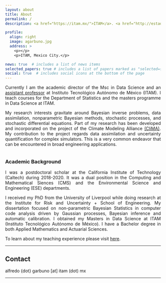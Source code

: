 ```yaml
---
layout: about
title: About
permalink: /
description: <a href="https://itam.mx/">ITAM</a>. <a href="http://estadistica.itam.mx/es/1/paginas/acerca-del-departamento-3">Statistics Department</a>. <a href="https://itam-ds.github.io/">Academic Director</a>.

profile:
  align: right
  image: agarbuno.jpg
  address: >
    <p></p>
    <p>ITAM, Mexico City.</p>

news: true  # includes a list of news items
selected_papers: true # includes a list of papers marked as "selected={true}"
social: true  # includes social icons at the bottom of the page
---
```


<div align="justify">

Currently I am the academic director of the Msc in Data Science and an <a
href="https://faculty.itam.mx/facultad/108727-alfredo-garbuno-inigo">assistant
professor</a> at Instituto Tecnológico Autónomo de México (ITAM). I teach
courses for the Department of Statistics and the masters programme in Data
Science at ITAM.

My research interests gravitate around Bayesian inverse problems, data
assimilation, nonparametric Bayesian methods, stochastic processes, and
stochastic differential equations. Part of my research has been developed and
incorporated on the project of the Climate Modeling Alliance <a
href="https://clima.caltech.edu/">(CliMA)</a>. My contribution to the project
regards data assimilation and uncertainty quantification for complex
simulators. This is a very common endeavor that can be encountered in broad
engineering applications.

</div>


<p style="margin-bottom:1cm;"></p>


### Academic Background


<div align="justify">

I was a postdoctoral scholar at the California Institute of Technology
(Caltech) during 2018-2020. It was a dual position in the Computing
and Mathematical Siences (CMS) and the Environmental Science and
Engineering (ESE) departments.

I received my PhD from the University of Liverpool while doing
research at the Institute for Risk and Uncertainty + School of
Engineering. My dissertation focused on non-parametric Bayesian
Statistics in computer code analysis driven by Gaussian processes,
Bayesian inference and automatic calibration. I obtained my Masters in
Data Science at ITAM (Instituto Tecnológico Autónomo de México). I
have a Bachelor degree in both Applied Mathematics and Actuarial
Sciences.

To learn about my teaching experience please visit <a
href="https://agarbuno.github.io/teaching/">here</a>.

</div>

<hr>


## Contact

alfredo {dot} garbuno [at] itam (dot) mx


<hr>
